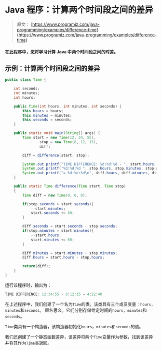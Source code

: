 # Java 程序：计算两个时间段之间的差异

> 原文： [https://www.programiz.com/java-programming/examples/difference-time](https://www.programiz.com/java-programming/examples/difference-time)

#### 在此程序中，您将学习计算 Java 中两个时间段之间的时差。

## 示例：计算两个时间段之间的差异

```java
public class Time {

    int seconds;
    int minutes;
    int hours;

    public Time(int hours, int minutes, int seconds) {
        this.hours = hours;
        this.minutes = minutes;
        this.seconds = seconds;
    }

    public static void main(String[] args) {
        Time start = new Time(12, 34, 55),
                stop = new Time(8, 12, 15),
                diff;

        diff = difference(start, stop);

        System.out.printf("TIME DIFFERENCE: %d:%d:%d - ", start.hours, start.minutes, start.seconds);
        System.out.printf("%d:%d:%d ", stop.hours, stop.minutes, stop.seconds);
        System.out.printf("= %d:%d:%d\n", diff.hours, diff.minutes, diff.seconds);
    }

    public static Time difference(Time start, Time stop)
    {
        Time diff = new Time(0, 0, 0);

        if(stop.seconds > start.seconds){
            --start.minutes;
            start.seconds += 60;
        }

        diff.seconds = start.seconds - stop.seconds;
        if(stop.minutes > start.minutes){
            --start.hours;
            start.minutes += 60;
        }

        diff.minutes = start.minutes - stop.minutes;
        diff.hours = start.hours - stop.hours;

        return(diff);
    }
}
```

运行该程序时，输出为：

```java
TIME DIFFERENCE: 12:34:55 - 8:12:15 = 4:22:40
```

在上述程序中，我们创建了一个名为`Time`的类，该类具有三个成员变量：`hours`，`minutes`和`seconds`。 顾名思义，它们分别存储给定时间的`hours`，`minutes`和`seconds`。

`Time`类具有一个构造器，该构造器初始化`hours`，`minutes`和`seconds`的值。

我们还创建了一个静态函数差异，该差异将两个`Time`变量作为参数，找到该差异并将其作为`Time`类返回。